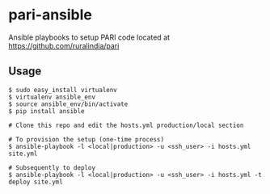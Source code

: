 # pari-ansible
Ansible playbooks to setup PARI code located at https://github.com/ruralindia/pari

## Usage

```code
$ sudo easy_install virtualenv
$ virtualenv ansible_env
$ source ansible_env/bin/activate
$ pip install ansible

# Clone this repo and edit the hosts.yml production/local section

# To provision the setup (one-time process)
$ ansible-playbook -l <local|production> -u <ssh_user> -i hosts.yml site.yml

# Subsequently to deploy
$ ansible-playbook -l <local|production> -u <ssh_user> -i hosts.yml -t deploy site.yml
```
